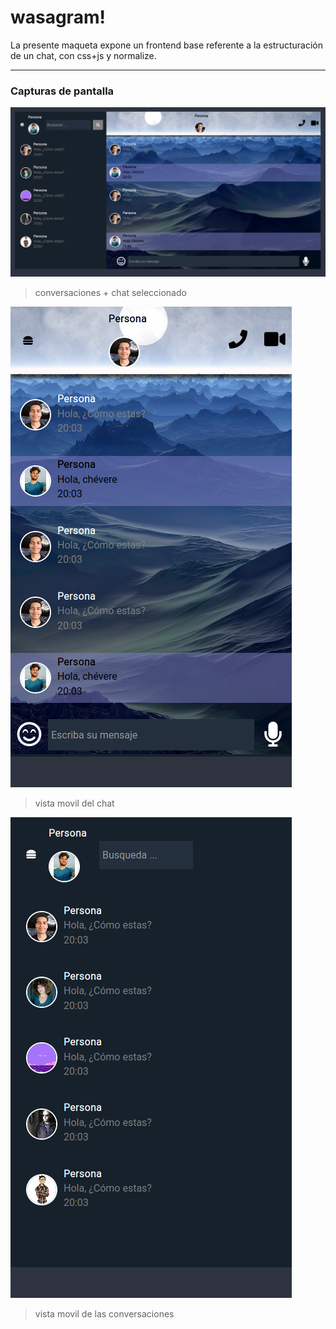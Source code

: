 # wasagram!

La presente maqueta expone un frontend base referente a la estructuración de un chat, con css+js y normalize.
___

### Capturas de pantalla

![tamaño grande](1.png)

>conversaciones + chat seleccionado

![celular](2.png)

>vista movil del chat

![celular_conversaciones](3.png)

>vista movil de las conversaciones
